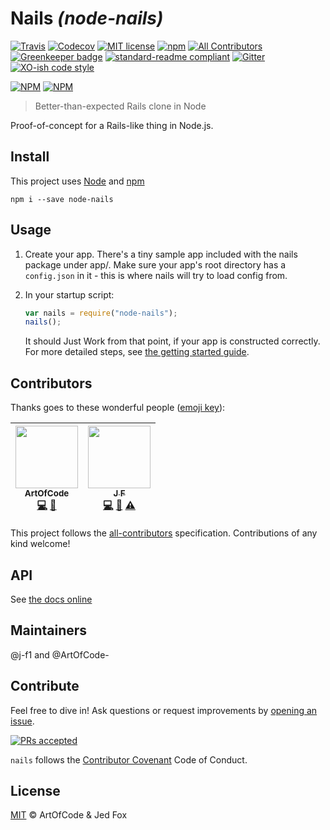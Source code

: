 # Nails _(node-nails)_

[![Travis](https://img.shields.io/travis/ArtOfCode-/nails.svg?style=flat-square)](https://travis-ci.org/ArtOfCode-/nails)
[![Codecov](https://img.shields.io/codecov/c/github/ArtOfCode-/nails.svg?style=flat-square)](https://codecov.io/gh/ArtOfCode-/nails)
[![MIT license](https://img.shields.io/github/license/ArtOfCode-/nails.svg?style=flat-square)](https://github.com/ArtOfCode-/nails/blob/master/LICENSE)
[![npm](https://img.shields.io/npm/v/node-nails.svg?style=flat-square)](https://www.npmjs.com/package/node-nails)
[![All Contributors](https://img.shields.io/badge/all_contributors-2-orange.svg?style=flat-square)](#contributors)
[![Greenkeeper badge](https://badges.greenkeeper.io/ArtOfCode-/nails.svg)](https://greenkeeper.io/)
[![standard-readme compliant](https://img.shields.io/badge/readme%20style-standard-brightgreen.svg?style=flat-square)](https://github.com/RichardLitt/standard-readme)
[![Gitter](https://img.shields.io/gitter/room/ArtOfCode-/nails.svg?style=flat-square)](https://gitter.im/ArtOfCode-/nails?utm_source=badge&utm_medium=badge&utm_campaign=shields-badge&utm_content=badge)
[![XO-ish code style](https://img.shields.io/badge/code_style-XO--ish-5ed9c7.svg?style=flat-square)](https://github.com/sindresorhus/xo)  

[![NPM](https://nodei.co/npm/node-nails.png?downloads=true&downloadRank=true&stars=true)](https://nodei.co/npm/node-nails/) [![NPM](https://nodei.co/npm-dl/node-nails.png?months=3&height=3)](https://nodei.co/npm/node-nails/)


> Better-than-expected Rails clone in Node


Proof-of-concept for a Rails-like thing in Node.js.

## Install

This project uses [Node](https://nodejs.org) and [npm](https://npmjs.com)

```
npm i --save node-nails
```

## Usage
 1. Create your app. There's a tiny sample app included with the nails package under app/. Make sure your app's root
    directory has a `config.json` in it - this is where nails will try to load config from.
 1. In your startup script:

    ```js
    var nails = require("node-nails");
    nails();
    ```

    It should Just Work from that point, if your app is constructed correctly.
For more detailed steps, see [the getting started guide](https://github.com/ArtOfCode-/nails/blob/master/docs/getting-started.md).

## Contributors

Thanks goes to these wonderful people ([emoji key](https://github.com/kentcdodds/all-contributors#emoji-key)):

<!-- ALL-CONTRIBUTORS-LIST:START - Do not remove or modify this section -->
| [<img src="https://avatars3.githubusercontent.com/u/10406565?v=3" width="100px;"/><br /><sub>ArtOfCode</sub>](http://artofcode.co.uk/)<br />[💻](https://github.com/ArtOfCode-/nails/commits?author=ArtOfCode- "Code") [📖](https://github.com/ArtOfCode-/nails/commits?author=ArtOfCode- "Documentation") | [<img src="https://avatars1.githubusercontent.com/u/25517624?v=3" width="100px;"/><br /><sub>J F</sub>](https://j-f1.github.io)<br />[💻](https://github.com/ArtOfCode-/nails/commits?author=j-f1 "Code") [📖](https://github.com/ArtOfCode-/nails/commits?author=j-f1 "Documentation") [⚠️](https://github.com/ArtOfCode-/nails/commits?author=j-f1 "Tests") |
| :---: | :---: |
<!-- ALL-CONTRIBUTORS-LIST:END -->

This project follows the [all-contributors](https://github.com/kentcdodds/all-contributors) specification. Contributions of any kind welcome!


## API

See [the docs online](https://artofcode-.github.io/nails)

## Maintainers

@j-f1 and @ArtOfCode-

## Contribute

Feel free to dive in! Ask questions or request improvements by [opening an issue](https://github.com/ArtOfCode-/nails/issues/new).

[![PRs accepted](https://img.shields.io/badge/PRs-accepted-brightgreen.svg?style=flat-square)](https://github.com/ArtOfCode-/nails/fork)

`nails` follows the [Contributor Covenant](http://contributor-covenant.org/version/1/4) Code of Conduct.

## License
[MIT](https://github.com/ArtOfCode-/nails/blob/master/LICENSE) © ArtOfCode & Jed Fox
